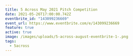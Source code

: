 ```yaml
---
title: 5 Across May 2021 Pitch Competition
date: 2021-05-26T17:00:00.742Z
eventbrite_id: "143099236669"
event_url: https://www.eventbrite.com/e/143099236669
feature: true
active: true
image: /images/uploads/5-across-august-eventbrite-1-.png
tags:
  - 5across
---
```

